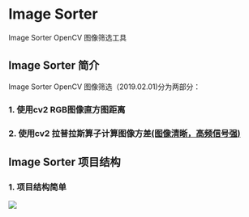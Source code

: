 # Image Sorter

Image Sorter OpenCV 图像筛选工具


## Image Sorter 简介

Image Sorter OpenCV 图像筛选（2019.02.01)分为两部分：

### 1.  使用cv2 RGB图像直方图距离


### 2.  使用cv2 拉普拉斯算子计算图像方差[(图像清晰，高频信号强)]()


## Image Sorter 项目结构

### 1.  项目结构简单
![](assets/step-000.png)
